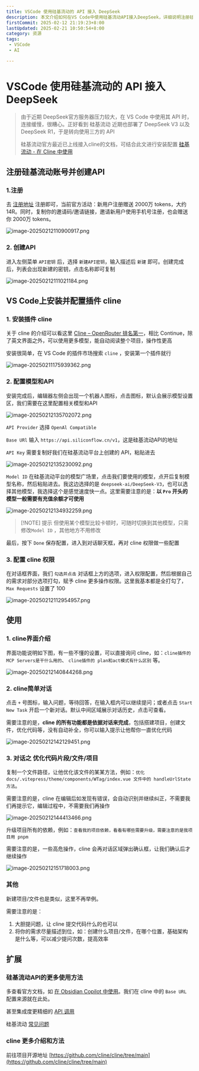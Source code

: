 ```yaml
---
title: VSCode 使用硅基流动的 API 接入 DeepSeek
description: 本文介绍如何在VS Code中使用硅基流动API接入DeepSeek，详细说明注册硅基流动账号、创建API密钥及配置VS Code插件cline，并展示如何使用cline优化代码片段、项目依赖及新建项目等功能
firstCommit: 2025-02-12 21:19:23+8:00
lastUpdated: 2025-02-21 10:50:54+8:00
category: 资源
tags: 
 - VSCode
 - AI

---
```


# VSCode 使用硅基流动的 API 接入 DeepSeek

> 由于近期 DeepSeek官方服务器压力较大，在 VS Code 中使用其 API 时，连接缓慢，很糟心。正好看到 硅基流动 近期也部署了 DeepSeek V3 以及 DeepSeek R1，于是转向使用三方的 API
>
> 硅基流动官方最近已上线接入cline的文档，可结合此文进行安装配置 [硅基流动 - 在 Cline 中使用](https://docs.siliconflow.cn/cn/usercases/use-siliconcloud-in-cline)

## 注册硅基流动账号并创建API 

### 1.注册

去 [注册地址](https://cloud.siliconflow.cn/i/38Vhbw8N) 注册即可，当前官方活动：新用户注册赠送 2000万 tokens，大约14R。同时，复制你的邀请码/邀请链接，邀请新用户使用手机号注册，也会赠送你 2000万 tokens。

![image-20250212110900917.png](https://www.helloimg.com/i/2025/02/12/67ac5a16e2232.png)

### 2. 创建API

进入左侧菜单 `API密钥` 后，选择 `新建API密钥`，输入描述后 `新建` 即可。创建完成后，列表会出现新建的密钥，点击名称即可复制

![image-20250212111021184.png](https://www.helloimg.com/i/2025/02/12/67ac5a15ae49c.png)

## VS Code上安装并配置插件 cline

### 1. 安装插件 cline

关于 cline 的介绍可以看这里 [Cline – OpenRouter 排名第一](https://github.com/cline/cline/blob/main/locales/zh-cn/README.md)，相比 Continue，除了英文界面之外，可以使用更多模型，能自动阅读整个项目，操作性更高

安装很简单，在 VS Code 的插件市场搜索 `cline` ，安装第一个插件就行

![image-20250211175939362.png](https://www.helloimg.com/i/2025/02/12/67ac5a14550e7.png)

### 2. 配置模型和API

安装完成后，编辑器左侧会出现一个机器人图标，点击图标，默认会展示模型设置区，我们需要在这里配置相关模型和API

![image-20250212135702072.png](https://www.helloimg.com/i/2025/02/12/67ac5a0e4a0b9.png)

`API Provider` 选择 `OpenAl Compatible`

`Base URl` 输入 `https://api.siliconflow.cn/v1`，这是硅基流动API的地址

`API Key` 需要复制好我们在硅基流动平台上创建的 API，粘贴进去

![image-20250212135230092.png](https://www.helloimg.com/i/2025/02/12/67ac5a112ea52.png)

`Model ID` 在硅基流动平台的模型广场里，点击我们要使用的模型，点开后复制模型名称，然后粘贴进去。我这边选择的是 `deepseek-ai/DeepSeek-V3`，也可以选择其他模型，我选择这个是感觉速度快一点。这里需要注意的是：**以 `Pro` 开头的模型一般需要有充值余额才可使用**

![image-20250212134932259.png](https://www.helloimg.com/i/2025/02/12/67ac5a1258af6.png)

> [!NOTE] 提示
> 但使用某个模型比较卡顿时，可随时切换到其他模型，只需修改`Model ID` ，其他地方不用修改



最后，按下 `Done` 保存配置，进入到对话聊天框，再对 cline 权限做一些配置

### 3. 配置 cline 权限

在对话框界面，我们 `勾选并点击` 对话框上方的选项，进入权限配置，然后根据自己的需求对部分选项打勾，赋予 cline 更多操作权限。这里我基本都是全打勾了，`Max Requests` 设置了 100

![image-20250212112954957.png](https://www.helloimg.com/i/2025/02/12/67ac5a13e0303.png)

## 使用

### 1. cline界面介绍

界面功能说明如下图，有一些不懂的设置，可以直接询问 cline，如：`cline插件的MCP Servers是干什么用的`、 `cline插件的 plan和act模式有什么区别` 等。

![image-20250212140844268.png](https://www.helloimg.com/i/2025/02/12/67ac5a106836d.png)

### 2. cline简单对话

点击 `+` 号图标，输入问题，等待回答，在输入框内可以继续提问；或者点击 `Start New Task` 开启一个新对话。默认中间区域展示对话历史，点击可查看。

需要注意的是，**cline 的所有功能都是依据对话来完成**，包括搭建项目，创建文件，优化代码等，没有自动补全，你可以输入提示让他帮你一直优化代码

![image-20250212142129451.png](https://www.helloimg.com/i/2025/02/12/67ac5a114f6f5.png)

### 3. 对话之 优化代码片段/文件/项目

复制一个文件路径，让他优化该文件的某某方法，例如：`优化 docs/.vitepress/theme/components/WTag/index.vue 文件中的 handleUrlState 方法`。

需要注意的是，cline 在编辑后如发现有错误，会自动识别并继续纠正，不需要我们再提示它，编辑过程中，不需要我们再操作

![image-20250212144413466.png](https://www.helloimg.com/i/2025/02/12/67ac5a11dbc0c.png)

升级项目所有的依赖，例如：`查看我的项目依赖，看看有哪些需要升级，需要注意的是我项目用 pnpm`

需要注意的是，一些高危操作，cline 会再对话区域弹出确认框，让我们确认后才继续操作

![image-20250212151718003.png](https://www.helloimg.com/i/2025/02/12/67ac5a1117689.png)

### 其他

新建项目/文件也是类似，这里不再举例。

需要注意的是：

1. 大胆提问题，让 cline 提交代码什么的也可以
2. 将你的需求尽量描述到位，如：创建什么项目/文件，在哪个位置，基础架构是什么等，可以减少提问次数，提高效率

## 扩展

### 硅基流动API的更多使用方法

多查看官方文档，如 [在 Obsidian Copilot 中使用](https://docs.siliconflow.cn/cn/usercases/use-siliconcloud-in-obsidian)。我们在 cline 中的 `Base URL` 配置来源就在此处。

甚至集成度更精细的  [API 调用](https://docs.siliconflow.cn/cn/api-reference/chat-completions/chat-completions)

硅基流动 [常见问题](https://docs.siliconflow.cn/cn/faqs/stream-mode)

### cline 更多介绍和方法

前往项目开源地址 [https://github.com/cline/cline/tree/main](https://github.com/cline/cline/tree/main)



